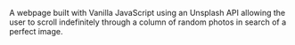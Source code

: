 A webpage built with Vanilla JavaScript using an Unsplash API allowing the user to scroll indefinitely through a column of random photos in search of a perfect image.
